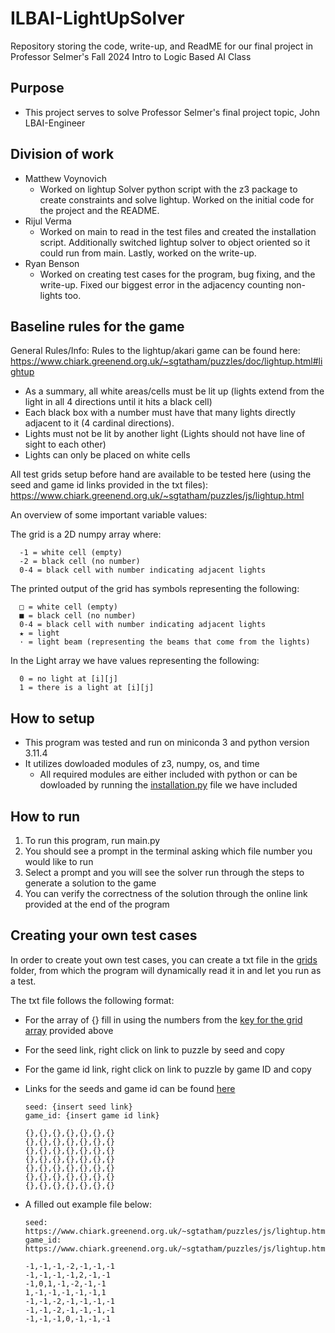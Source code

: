 # ILBAI-LightUpSolver
Repository storing the code, write-up, and ReadME for our final project in Professor Selmer's Fall 2024 Intro to Logic Based AI Class 

## Purpose
- This project serves to solve Professor Selmer's final project topic, John LBAI-Engineer

## Division of work
- Matthew Voynovich
  - Worked on lightup Solver python script with the z3 package to create constraints and solve lightup. Worked on the initial code for the project and the README.
- Rijul Verma
  - Worked on main to read in the test files and created the installation script. Additionally switched lightup solver to object oriented so it could run from main. Lastly, worked on the write-up.
- Ryan Benson
  - Worked on creating test cases for the program, bug fixing, and the write-up. Fixed our biggest error in the adjacency counting non-lights too.

## Baseline rules for the game
General Rules/Info:
  Rules to the lightup/akari game can be found here: 
    https://www.chiark.greenend.org.uk/~sgtatham/puzzles/doc/lightup.html#lightup
  
  - As a summary, all white areas/cells must be lit up (lights extend from the light in all 4 directions until it hits a black cell)
  - Each black box with a number must have that many lights directly adjacent to it (4 cardinal directions).
  - Lights must not be lit by another light (Lights should not have line of sight to each other)
  - Lights can only be placed on white cells

  All test grids setup before hand are available to be tested here (using the seed and game id links provided in the txt files):
    https://www.chiark.greenend.org.uk/~sgtatham/puzzles/js/lightup.html 

  An overview of some important variable values:
  
  The grid is a 2D numpy array where:
      
      -1 = white cell (empty)
      -2 = black cell (no number)
      0-4 = black cell with number indicating adjacent lights

  The printed output of the grid has symbols representing the following:
      
      □ = white cell (empty)
      ■ = black cell (no number)
      0-4 = black cell with number indicating adjacent lights
      ★ = light 
      · = light beam (representing the beams that come from the lights)
      
  In the Light array we have values representing the following:
    
      0 = no light at [i][j]
      1 = there is a light at [i][j]

## How to setup
- This program was tested and run on miniconda 3 and python version 3.11.4 
- It utilizes dowloaded modules of z3, numpy, os, and time
  - All required modules are either included with python or can be dowloaded by running the [installation.py](installation.py) file we have included

## How to run
1. To run this program, run main.py
2. You should see a prompt in the terminal asking which file number you would like to run
3. Select a prompt and you will see the solver run through the steps to generate a solution to the game
4. You can verify the correctness of the solution through the online link provided at the end of the program

## Creating your own test cases
In order to create yout own test cases, you can create a txt file in the [grids](grids/) folder, from which the program will dynamically read it in and let you run as a test.

The txt file follows the following format:   
- For the array of {} fill in using the numbers from the [key for the grid array](#baseline-rules-for-the-game)  provided above 
- For the seed link, right click on link to puzzle by seed and copy
- For the game id link, right click on link to puzzle by game ID and copy
- Links for the seeds and game id can be found [here](https://www.chiark.greenend.org.uk/~sgtatham/puzzles/js/lightup.html)

      seed: {insert seed link}
      game_id: {insert game id link}

      {},{},{},{},{},{},{}
      {},{},{},{},{},{},{}
      {},{},{},{},{},{},{}
      {},{},{},{},{},{},{}
      {},{},{},{},{},{},{}
      {},{},{},{},{},{},{}
      {},{},{},{},{},{},{}

- A filled out example file below:

      seed: https://www.chiark.greenend.org.uk/~sgtatham/puzzles/js/lightup.html#7x7b20s4d2%23951739128355234
      game_id: https://www.chiark.greenend.org.uk/~sgtatham/puzzles/js/lightup.html#7x7:cBg2c01aBb1e1bBa01cBg0c

      -1,-1,-1,-2,-1,-1,-1
      -1,-1,-1,-1,2,-1,-1
      -1,0,1,-1,-2,-1,-1
      1,-1,-1,-1,-1,-1,1
      -1,-1,-2,-1,-1,-1,-1
      -1,-1,-2,-1,-1,-1,-1
      -1,-1,-1,0,-1,-1,-1

